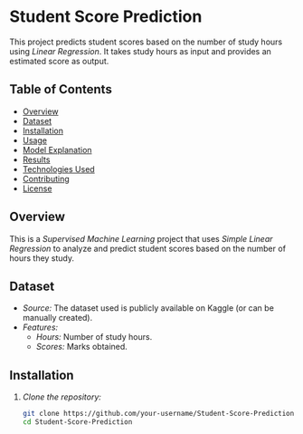 # Student Score Prediction  

This project predicts student scores based on the number of study hours using *Linear Regression*. It takes study hours as input and provides an estimated score as output.  

## Table of Contents  
- [Overview](#overview)  
- [Dataset](#dataset)  
- [Installation](#installation)  
- [Usage](#usage)  
- [Model Explanation](#model-explanation)  
- [Results](#results)  
- [Technologies Used](#technologies-used)  
- [Contributing](#contributing)  
- [License](#license)  

## Overview  
This is a *Supervised Machine Learning* project that uses *Simple Linear Regression* to analyze and predict student scores based on the number of hours they study.  

## Dataset  
- *Source:* The dataset used is publicly available on Kaggle (or can be manually created).  
- *Features:*  
  - *Hours:* Number of study hours.  
  - *Scores:* Marks obtained.  

## Installation  
1. *Clone the repository:*  
   ```bash
   git clone https://github.com/your-username/Student-Score-Prediction.git
   cd Student-Score-Prediction
